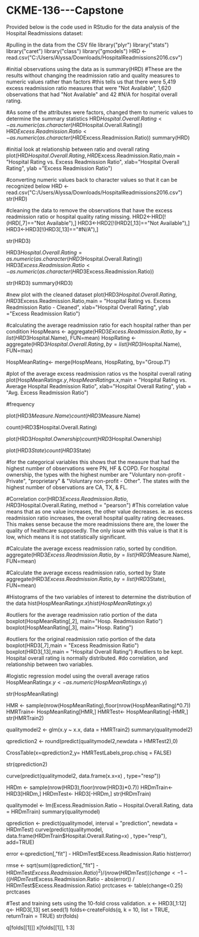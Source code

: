 # CKME-136---Capstone

Provided below is the code used in RStudio for the data analysis of the Hospital Readmissions dataset:

#pulling in the data from the CSV file
library("plyr")
library("stats")
library("caret")
library("class")
library("gmodels")
HRD <- read.csv("C:/Users/Alyssa/Downloads/HospitalReadmissions2016.csv")

#initial observations using the data as is
summary(HRD)
#These are the results without changing the readmission ratio and quality measures to numeric values rather than factors
#this tells us that there were 5,419 excess readmission ratio measures that were "Not Available", 1,620 observations that had "Not Available" and 42 #N/A for hospital overall rating. 

#As some of the attributes were factors, changed them to numeric values to determine the summary statistics
HRD$Hospital.Overall.Rating <- as.numeric(as.character(HRD$Hospital.Overall.Rating))
HRD$Excess.Readmission.Ratio <- as.numeric(as.character(HRD$Excess.Readmission.Ratio))
summary(HRD)

#initial look at relationship between ratio and overall rating
plot(HRD$Hospital.Overall.Rating,HRD$Excess.Readmission.Ratio,main = "Hospital Rating vs. Excess Readmission Ratio", xlab="Hospital Overall Rating", ylab ="Excess Readmission Ratio")

#converting numeric values back to character values so that it can be recognized below
HRD <- read.csv("C:/Users/Alyssa/Downloads/HospitalReadmissions2016.csv")
str(HRD)

#cleaning the data to remove the observations that have the excess readmission ratio or hospital quality rating missing.
HRD2<-HRD[!(HRD[,7]=="Not Available"),]
HRD3<-HRD2[!(HRD2[,13]=="Not Available"),]
HRD3<-HRD3[!(HRD3[,13]=="#N/A"),]

str(HRD3)

HRD3$Hospital.Overall.Rating = as.numeric(as.character(HRD3$Hospital.Overall.Rating))
HRD3$Excess.Readmission.Ratio <- as.numeric(as.character(HRD3$Excess.Readmission.Ratio))

str(HRD3)
summary(HRD3)

#new plot with the cleaned dataset
plot(HRD3$Hospital.Overall.Rating,HRD3$Excess.Readmission.Ratio,main = "Hospital Rating vs. Excess Readmission Ratio - Cleaned", xlab="Hospital Overall Rating", ylab ="Excess Readmission Ratio")


#calculating the average readmission ratio for each hospital rather than per condition
HospMeans <- aggregate(HRD3$Excess.Readmission.Ratio, by=list(HRD3$Hospital.Name), FUN=mean)
HospRating <- aggregate(HRD3$Hospital.Overall.Rating, by=list(HRD3$Hospital.Name), FUN=max)

HospMeanRating<- merge(HospMeans, HospRating, by="Group.1")


#plot of the average excess readmission ratios vs the hospital overall rating
plot(HospMeanRating$x.y,HospMeanRating$x.x,main = "Hospital Rating vs. Average Hospital Readmission Ratio", xlab="Hospital Overall Rating", ylab = "Avg. Excess Readmission Ratio")


#frequency

plot(HRD3$Measure.Name)
count(HRD3$Measure.Name)

count(HRD3$Hospital.Overall.Rating)

plot(HRD3$Hospital.Ownership)
count(HRD3$Hospital.Ownership)

plot(HRD3$State)
count(HRD3$State)

#for the categorical variables this shows that the measure that had the highest number of observations were PN, HF & COPD. For hospital ownership, the types with the highest number are "Voluntary non-profit - Private", "proprietary" & "Voluntary non-profit - Other". The states with the highest number of observations are CA, TX, & FL.


#Correlation
cor(HRD3$Excess.Readmission.Ratio, HRD3$Hospital.Overall.Rating, method = "pearson")
#This correlation value means that as one value increases, the other value decreases. ie. as excess readmission ratio increases, the overall hospital quality rating decreases. This makes sense because the more readmissions there are, the lower the quality of healthcare supposedly. The only issue with this value is that it is low, which means it is not statistically significant.


#Calculate the average excess readmission ratio, sorted by condition.
aggregate(HRD3$Excess.Readmission.Ratio, by=list(HRD3$Measure.Name), FUN=mean)


#Calculate the average excess readmission ratio, sorted by State
aggregate(HRD3$Excess.Readmission.Ratio, by=list(HRD3$State), FUN=mean)


#Histograms of the two variables of interest to determine the distribution of the data
hist(HospMeanRating$x.x)
hist(HospMeanRating$x.y)


#outliers for the average readmission ratio portion of the data
boxplot(HospMeanRating[,2], main="Hosp. Readmission Ratio")
boxplot(HospMeanRating[,3], main="Hosp. Rating")


#outliers for the original readmission ratio portion of the data
boxplot(HRD3[,7],main = "Excess Readmission Ratio")
boxplot(HRD3[,13],main = "Hospital Overall Rating")
#outliers to be kept. Hospital overall rating is normally distributed. 
#do correlation, and relationship between two variables.


#logistic regression model using the overall average ratios
HospMeanRating$x.y <- as.numeric(HospMeanRating$x.y)

str(HospMeanRating)

HMR <- sample(nrow(HospMeanRating),floor(nrow(HospMeanRating)*0.7))
HMRTrain<- HospMeanRating[HMR,]
HMRTest<- HospMeanRating[-HMR,]
str(HMRTrain2)

qualitymodel2 <- glm(x.y ~ x.x, data = HMRTrain2)
summary(qualitymodel2)

qprediction2 <- round(predict(qualitymodel2,newdata = HMRTest2),0)

CrossTable(x=qprediction2,y= HMRTestLabels,prop.chisq = FALSE)

str(qprediction2)

curve(predict(qualitymodel2, data.frame(x.x=x) , type="resp"))






HRDm <- sample(nrow(HRD3),floor(nrow(HRD3)*0.7))
HRDmTrain<- HRD3[HRDm,]
HRDmTest<- HRD3[-HRDm,]
str(HRDmTrain)

qualitymodel <- lm(Excess.Readmission.Ratio ~ Hospital.Overall.Rating, data = HRDmTrain)
summary(qualitymodel)

qprediction <- predict(qualitymodel, interval = "prediction", newdata = HRDmTest)
curve(predict(qualitymodel, data.frame(HRDmTrain$Hospital.Overall.Rating=x) , type="resp"), add=TRUE)

error <-qprediction[,"fit"] - HRDmTest$Excess.Readmission.Ratio
hist(error)

rmse <- sqrt(sum((qprediction[,"fit"] - HRDmTest$Excess.Readmission.Ratio)^2)/(nrow(HRDmTest)))
change <- 1 - ((HRDmTest$Excess.Readmission.Ratio - abs(error)) / HRDmTest$Excess.Readmission.Ratio)
prctcases <- table(change<0.25)
prctcases

#Test and training sets using the 10-fold cross validation.
x <- HRD3[,1:12]
q<- HRD3[,13]
set.seed(1)
folds<-createFolds(q, k = 10, list = TRUE, returnTrain = TRUE)
str(folds)

q[folds[[1]]]
x[folds[[1]], 1:3]
